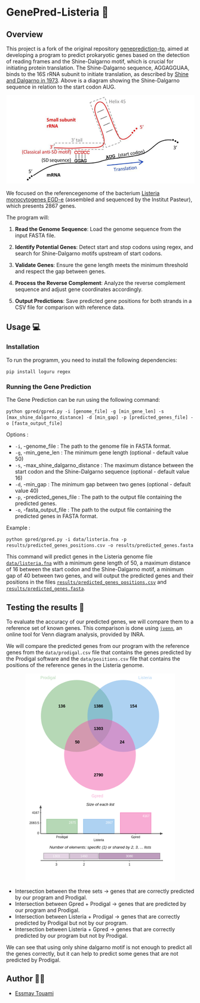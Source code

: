 # GenePred-Listeria 🧬


## Overview
This project is a fork of the original repository [geneprediction-tp](https://github.com/aghozlane/geneprediction-tp), aimed at developing a program to predict prokaryotic genes based on the detection of reading frames and the Shine-Dalgarno motif, which is crucial for initiating protein translation. The Shine-Dalgarno sequence, AGGAGGUAA, binds to the 16S rRNA subunit to initiate translation, as described by [Shine and Dalgarno in 1973](https://www.sciencedirect.com/science/article/pii/0022283673905287). Above is a diagram showing the Shine-Dalgarno sequence in relation to the start codon AUG.

<div  align="center">
  <img src="data/shine_dalagarno_diagram.png" width= "600"  />
</div>


We focused on the referencegenome of the bacterium [Listeria monocytogenes EGD-e](https://www.ncbi.nlm.nih.gov/genome/browse/#!/proteins/159/159660%7CListeria%20monocytogenes%20EGD-e/) (assembled and sequenced by the Institut Pasteur), which presents 2867 genes. 

The program will:

1. **Read the Genome Sequence**: Load the genome sequence from the input FASTA file.

2. **Identify Potential Genes**: Detect start and stop codons using regex, and search for Shine-Dalgarno motifs upstream of start codons.

3. **Validate Genes**: Ensure the gene length meets the minimum threshold and respect the gap between genes.

4. **Process the Reverse Complement**: Analyze the reverse complement sequence and adjust gene coordinates accordingly.

5. **Output Predictions**: Save predicted gene positions for both strands in a CSV file for comparison with reference data.


## Usage 💻
### Installation
To run the programm, you need to install the following dependencies:
```
pip install loguru regex
```

### Running the Gene Prediction
The Gene Prediction can be run using the following command:

```
python gpred/gpred.py -i [genome_file] -g [min_gene_len] -s [max_shine_dalgarno_distance] -d [min_gap] -p [predicted_genes_file] -o [fasta_output_file]
```

Options :

 - `-i`, -genome_file : The path to the genome file in FASTA format.
 - `-g`, -min_gene_len : The minimum gene length (optional - default value 50)
 - `-s`, -max_shine_dalgarno_distance : The maximum distance between the start codon and the Shine-Dalgarno sequence (optional - default value 16)
 - `-d`, -min_gap : The minimum gap between two genes (optional - default value 40)
 - `-p`, -predicted_genes_file : The path to the output file containing the predicted genes.
 - `-o`, -fasta_output_file : The path to the output file containing the predicted genes in FASTA format.


Example :
```
python gpred/gpred.py -i data/listeria.fna -p results/predicted_genes_positions.csv -o results/predicted_genes.fasta
```


This command will predict genes in the Listeria genome file [`data/listeria.fna`](https://github.com/Essmaw/GenePred-Listeria/blob/master/data/listeria.fna) with a minimum gene length of 50, a maximum distance of 16 between the start codon and the Shine-Dalgarno motif, a minimum gap of 40 between two genes, and will output the predicted genes and their positions in the files [`results/predicted_genes_positions.csv`](https://github.com/Essmaw/GenePred-Listeria/blob/master/results/predicted_genes_positions.csv) and [`results/predicted_genes.fasta`](https://github.com/Essmaw/GenePred-Listeria/blob/master/results/predicted_genes.fasta).


## Testing the results 🧪

To evaluate the accuracy of our predicted genes, we will compare them to a reference set of known genes. This comparison is done using [`jvenn`](https://jvenn.toulouse.inra.fr/app/example.html), an online tool for Venn diagram analysis, provided by INRA.

We will compare the predicted genes from our program with the reference genes from the `data/prodigal.csv` file that contains the genes predicted by the Prodigal software  and the `data/positions.csv` file that contains the positions of the reference genes in the Listeria genome.

<div   align="center">
  <img src="results/jVenn_chart.png" width=400/>
</div>

- Intersection between the three sets → genes that are correctly predicted by our program and Prodigal.
- Intersection between Gpred + Prodigal → genes that are predicted by our program and Prodigal. 
- Intersection between Listeria + Prodigal → genes that are correctly predicted by Prodigal but not by our program. 
- Intersection between Listeria + Gpred → genes that are correctly predicted by our program but not by Prodigal.

We can see that using only shine dalgarno motif is not enough to predict all the genes correctly, but it can help to predict some genes that are not predicted by Prodigal.


## Author 🧑‍💻
- [Essmay Touami](mailto:essmay.touami@etu.u-paris.fr)